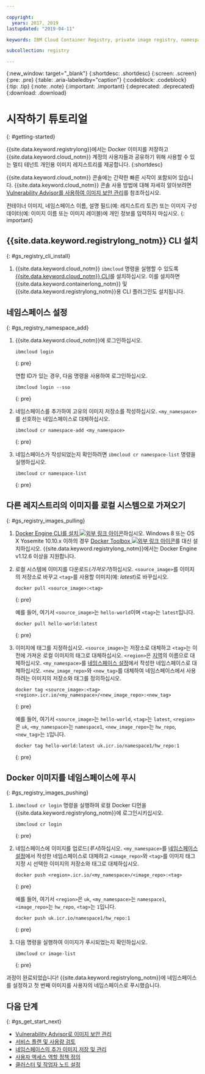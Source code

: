 ```yaml
---

copyright:
  years: 2017, 2019
lastupdated: "2019-04-11"

keywords: IBM Cloud Container Registry, private image registry, namespaces, image security, cli, namespaces, tutorial, Docker, images, registry

subcollection: registry

---
```


{:new_window: target="_blank"}
{:shortdesc: .shortdesc}
{:screen: .screen}
{:pre: .pre}
{:table: .aria-labeledby="caption"}
{:codeblock: .codeblock}
{:tip: .tip}
{:note: .note}
{:important: .important}
{:deprecated: .deprecated}
{:download: .download}

# 시작하기 튜토리얼
{: #getting-started}

{{site.data.keyword.registrylong}}에서는 Docker 이미지를 저장하고 {{site.data.keyword.cloud_notm}} 계정의 사용자들과 공유하기 위해 사용할 수 있는 멀티 테넌트 개인용 이미지 레지스트리를 제공합니다.
{:shortdesc}

{{site.data.keyword.cloud_notm}} 콘솔에는 간략한 빠른 시작이 포함되어 있습니다. {{site.data.keyword.cloud_notm}} 콘솔 사용 방법에 대해 자세히 알아보려면 [Vulnerability Advisor를 사용하여 이미지 보안 관리](/docs/services/va?topic=va-va_index)를 참조하십시오.

컨테이너 이미지, 네임스페이스 이름, 설명 필드(예: 레지스트리 토큰) 또는 이미지 구성 데이터(예: 이미지 이름 또는 이미지 레이블)에 개인 정보를 입력하지 마십시오.
{: important}

## {{site.data.keyword.registrylong_notm}} CLI 설치
{: #gs_registry_cli_install}

1. {{site.data.keyword.cloud_notm}} `ibmcloud` 명령을 실행할 수 있도록 [{{site.data.keyword.cloud_notm}} CLI](/docs/cli?topic=cloud-cli-ibmcloud-cli#ibmcloud-cli)를 설치하십시오. 이를 설치하면 {{site.data.keyword.containerlong_notm}} 및 {{site.data.keyword.registrylong_notm}}용 CLI 플러그인도 설치됩니다.

## 네임스페이스 설정
{: #gs_registry_namespace_add}

1. {{site.data.keyword.cloud_notm}}에 로그인하십시오.

   ```
   ibmcloud login
   ```
   {: pre}

   연합 ID가 있는 경우, 다음 명령을 사용하여 로그인하십시오.

   ```
   ibmcloud login --sso
   ```
   {: pre}

2. 네임스페이스를 추가하여 고유의 이미지 저장소를 작성하십시오. `<my_namespace>`를 선호하는 네임스페이스로 대체하십시오.

   ```
   ibmcloud cr namespace-add <my_namespace>
   ```
   {: pre}

3. 네임스페이스가 작성되었는지 확인하려면 `ibmcloud cr namespace-list` 명령을 실행하십시오.

   ```
   ibmcloud cr namespace-list
   ```
   {: pre}

## 다른 레지스트리의 이미지를 로컬 시스템으로 가져오기
{: #gs_registry_images_pulling}

1. [Docker Engine CLI를 설치 ![외부 링크 아이콘](../../icons/launch-glyph.svg "외부 링크 아이콘")](https://www.docker.com/products/docker-engine#/download)하십시오. Windows 8 또는 OS X Yosemite 10.10.x 이하의 경우 [Docker Toolbox ![외부 링크 아이콘](../../icons/launch-glyph.svg "외부 링크 아이콘")](https://docs.docker.com/toolbox/)를 대신 설치하십시오. {{site.data.keyword.registrylong_notm}}에서는 Docker Engine v1.12.6 이상을 지원합니다.

2. 로컬 시스템에 이미지를 다운로드(_가져오기_)하십시오. `<source_image>`를 이미지의 저장소로 바꾸고 `<tag>`를 사용할 이미지(예: _latest_)로 바꾸십시오.

   ```
   docker pull <source_image>:<tag>
   ```
   {: pre}

   예를 들어, 여기서 `<source_image>`는 `hello-world`이며 `<tag>`는 `latest`입니다.

   ```
   docker pull hello-world:latest
   ```
   {: pre}

3. 이미지에 태그를 지정하십시오. `<source_image>`는 저장소로 대체하고 `<tag>`는 이전에 가져온 로컬 이미지의 태그로 대체하십시오. `<region>`은 [지역](/docs/services/Registry?topic=registry-registry_overview#registry_regions)의 이름으로 대체하십시오. `<my_namespace>`를 [네임스페이스 설정](#gs_registry_namespace_add)에서 작성한 네임스페이스로 대체하십시오. `<new_image_repo>`와 `<new_tag>`를 대체하여 네임스페이스에서 사용하려는 이미지의 저장소와 태그를 정의하십시오.

   ```
   docker tag <source_image>:<tag> <region>.icr.io/<my_namespace>/<new_image_repo>:<new_tag>
   ```
   {: pre}

   예를 들어, 여기서 `<source_image>`는 `hello-world`, `<tag>`는 `latest`, `<region>`은 `uk`, `<my_namespace>`는 `namespace1`, `<new_image_repo>`는 `hw_repo`, `<new_tag>`는 `1`입니다.

   ```
   docker tag hello-world:latest uk.icr.io/namespace1/hw_repo:1
   ```
   {: pre}

## Docker 이미지를 네임스페이스에 푸시
{: #gs_registry_images_pushing}

1. `ibmcloud cr login` 명령을 실행하여 로컬 Docker 디먼을 {{site.data.keyword.registrylong_notm}}에 로그인시키십시오.

   ```
   ibmcloud cr login
   ```
   {: pre}

2. 네임스페이스에 이미지를 업로드(_푸시_)하십시오. `<my_namespace>`를 [네임스페이스 설정](#gs_registry_namespace_add)에서 작성한 네임스페이스로 대체하고 `<image_repo>`와 `<tag>`를 이미지 태그 지정 시 선택한 이미지의 저장소와 태그로 대체하십시오.

   ```
   docker push <region>.icr.io/<my_namespace>/<image_repo>:<tag>
   ```
   {: pre}
   
   예를 들어, 여기서 `<region>`은 `uk`, `<my_namespace>`는 `namespace1`, `<image_repo>`는 `hw_repo`, `<tag>`는 `1`입니다.

   ```
   docker push uk.icr.io/namespace1/hw_repo:1
   ```
   {: pre}

3. 다음 명령을 실행하여 이미지가 푸시되었는지 확인하십시오.

   ```
   ibmcloud cr image-list
   ```
   {: pre}

과정이 완료되었습니다! {{site.data.keyword.registrylong_notm}}에 네임스페이스를 설정하고 첫 번째 이미지를 사용자의 네임스페이스로 푸시했습니다.

## 다음 단계
{: #gs_get_start_next}

- [Vulnerability Advisor로 이미지 보안 관리](/docs/services/va?topic=va-va_index)
- [서비스 플랜 및 사용량 검토](/docs/services/Registry?topic=registry-registry_overview#registry_plans)
- [네임스페이스의 추가 이미지 저장 및 관리](/docs/services/Registry?topic=registry-registry_images_)
- [사용자 액세스 역할 정책 정의](/docs/services/Registry?topic=registry-user#user)
- [클러스터 및 작업자 노드 설정](/docs/containers?topic=containers-clusters#clusters)
